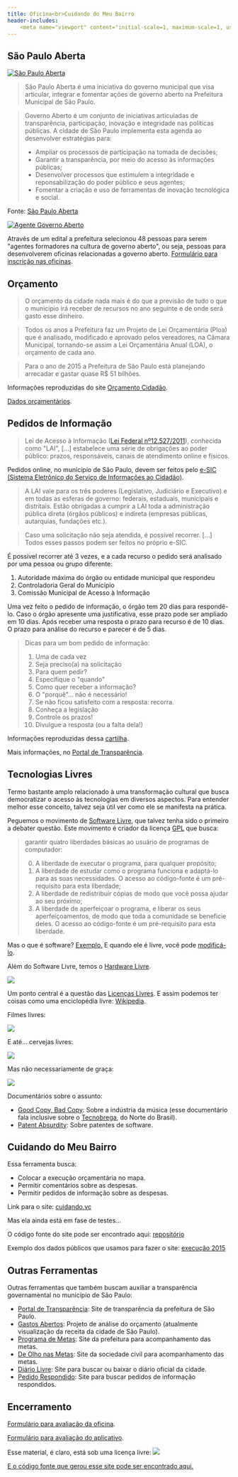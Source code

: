 ```yaml
---
title: Oficina<br>Cuidando do Meu Bairro
header-includes:
    <meta name="viewport" content="initial-scale=1, maximum-scale=1, user-scalable=no">
---
```



## São Paulo Aberta

[![](imgs/spaberta.jpg "São Paulo Aberta")](http://saopauloaberta.prefeitura.sp.gov.br)

> São Paulo Aberta é uma iniciativa do governo municipal que visa articular, integrar e fomentar ações de governo aberto na Prefeitura Municipal de São Paulo.

> Governo Aberto é um conjunto de iniciativas articuladas de transparência, participação, inovação e integridade nas políticas públicas.  A cidade de São Paulo implementa esta agenda ao desenvolver estratégias para:
>
> - Ampliar os processos de participação na tomada de decisões;
> - Garantir a transparência, por meio do acesso às informações públicas;
> - Desenvolver processos que estimulem a integridade e reponsabilização do poder público e seus agentes;
> - Fomentar a criação e uso de ferramentas de inovação tecnológica e social.

Fonte: [São Paulo Aberta](http://saopauloaberta.prefeitura.sp.gov.br/index.php/institucional)


[![](imgs/agente.png "Agente Governo Aberto")](http://saopauloaberta.prefeitura.sp.gov.br/index.php/tag/agente-de-governo-aberto)

Através de um edital a prefeitura selecionou 48 pessoas para serem "agentes formadores na cultura de governo aberto", ou seja, pessoas para desenvolverem oficinas relacionadas a governo aberto.
[Formulário para inscrição nas oficinas](https://docs.google.com/forms/d/1ls3HTTN-2VA24noPghfH2wBAtIAsdB-IGahoFkIj13s/viewform).



## Orçamento


> O orçamento da cidade nada mais é do que a previsão de tudo o que o município irá receber de recursos no ano seguinte e de onde será gasto esse dinheiro.

> Todos os anos a Prefeitura faz um Projeto de Lei Orçamentária (Ploa) que é analisado, modificado e aprovado pelos vereadores, na Câmara Municipal, tornando-se assim a Lei Orçamentária Anual (LOA), o orçamento de cada ano.

> Para o ano de 2015 a Prefeitura de São Paulo está planejando arrecadar e gastar quase R$ 51 bilhões. 

Informações reproduzidas do site [Orçamento Cidadão](http://planejasampa.prefeitura.sp.gov.br/orcamento-cidadao).

[Dados orçamentários](http://orcamento.prefeitura.sp.gov.br).



## Pedidos de Informação

> Lei de Acesso à Informação ([Lei Federal nº12.527/2011](http://www.planalto.gov.br/ccivil_03/_ato2011-2014/2011/lei/l12527.htm)), conhecida como "LAI", [...] estabelece uma série de obrigações ao poder público: prazos, responsáveis, canais de atendimento online e físicos.

Pedidos online, no município de São Paulo, devem ser feitos pelo [e-SIC (Sistema Eletrônico do Serviço de Informações ao Cidadão)](http://esic.prefeitura.sp.gov.br).

> A LAI vale para os três poderes (Legislativo, Judiciário e Executivo) e em todas as esferas de governo: federais, estaduais, municipais e distritais.
> Estão obrigadas a cumprir a LAI toda a administração pública direta (órgãos públicos) e indireta (empresas públicas, autarquias, fundações etc.).

> Caso uma solicitação não seja atendida, é possível recorrer. [...] Todos esses passos podem ser feitos no próprio e-SIC.

É possível recorrer até 3 vezes, e a cada recurso o pedido será analisado por uma pessoa ou grupo diferente:

1. Autoridade máxima do órgão ou entidade municipal que respondeu
2. Controladoria Geral do Município
3. Comissão Municipal de Acesso à Informação

Uma vez feito o pedido de informação, o órgão tem 20 dias para respondê-lo.
Caso o órgão apresente uma justificativa, esse prazo pode ser ampliado em 10 dias.
Após receber uma resposta o prazo para recurso é de 10 dias.
O prazo para análise do recurso e parecer é de 5 dias.

> Dicas para um bom pedido de informação:
> 
> 1. Uma de cada vez
> 2. Seja preciso(a) na solicitação
> 3. Para quem pedir?
> 4. Especifique o "quando"
> 5. Como quer receber a informação?
> 6. O "porquê"... não é necessário!
> 7. Se não ficou satisfeito com a resposta: recorra.
> 8. Conheça a legislação
> 9. Controle os prazos!
> 10. Divulgue a resposta (ou a falta dela!)

Informações reproduzidas dessa [cartilha](http://cafehacker.prefeitura.sp.gov.br/wp-content/uploads/2014/09/cartilha_acessoainfosp.pdf).

Mais informações, no [Portal de Transparência](http://transparencia.prefeitura.sp.gov.br/acesso-a-informacao).


## Tecnologias Livres

Termo bastante amplo relacionado à uma transformação cultural que busca democratizar o acesso às tecnologias em diversos aspectos.
Para entender melhor esse conceito, talvez seja útil ver como ele se manifesta na prática.

Peguemos o movimento de [Software Livre](https://pt.wikipedia.org/wiki/Software_livre), que talvez tenha sido o primeiro a debater questão. Este movimento é criador da licença [GPL](https://pt.wikipedia.org/wiki/GNU_General_Public_License) que busca:

> garantir quatro liberdades básicas ao usuário de programas de computador:
>
> 0. A liberdade de executar o programa, para qualquer propósito;
> 1. A liberdade de estudar como o programa funciona e adaptá-lo para as suas necessidades. O acesso ao código-fonte é um pré-requisito para esta liberdade;
> 2. A liberdade de redistribuir cópias de modo que você possa ajudar ao seu próximo;
> 3. A liberdade de aperfeiçoar o programa, e liberar os seus aperfeiçoamentos, de modo que toda a comunidade se beneficie deles. O acesso ao código-fonte é um pré-requisito para esta liberdade.

Mas o que é software? [Exemplo.](exemplo.html)
E quando ele é livre, você pode [modificá-lo](http://plnkr.co/edit/kENtfEQYmyBKBzr0sQt3?p=preview).

Além do Software Livre, temos o [Hardware Livre](https://pt.wikipedia.org/wiki/Hardware_livre).

[![](imgs/beagle.jpg)](https://pt.wikipedia.org/wiki/Beagleboard)

Um ponto central é a questão das [Licenças Livres](https://pt.wikipedia.org/wiki/Licen%C3%A7a_livre).
E assim podemos ter coisas como uma enciclopédia livre: [Wikipedia](https://pt.wikipedia.org).

Filmes livres:

[![](imgs/sintel.png)](https://durian.blender.org/download/)

E até... cervejas livres:

[![](imgs/freebeer.jpg)](http://freebeer.org)

Mas não necessariamente de graça:

[![](imgs/asinfreedom.jpg)](http://freebeer.org)

Documentários sobre o assunto:

- [Good Copy, Bad Copy](https://www.youtube.com/watch?v=rJCBY_JerRk): Sobre a indústria da música (esse documentário fala inclusive sobre o [Tecnobrega](https://pt.wikipedia.org/wiki/Tecnobrega), do Norte do Brasil).
- [Patent Absurdity](https://vimeo.com/44111416): Sobre patentes de software.


## Cuidando do Meu Bairro

Essa ferramenta busca:

- Colocar a execução orçamentária no mapa.
- Permitir comentários sobre as despesas.
- Permitir pedidos de informação sobre as despesas.

Link para o site: [cuidando.vc](https://cuidando.vc)

Mas ela ainda está em fase de testes...

O código fonte do site pode ser encontrado aqui: [repositório](https://github.com/okfn-brasil/cuidando2)

Exemplo dos dados públicos que usamos para fazer o site: [execução 2015](http://orcamento.prefeitura.sp.gov.br/orcamento/uploads/2015/basedadosexecucao2015.ods)

## Outras Ferramentas

Outras ferramentas que também buscam auxiliar a transparência governamental no município de São Paulo:

- [Portal de Transparência](http://transparencia.prefeitura.sp.gov.br): Site de transparência da prefeitura de São Paulo.
- [Gastos Abertos](http://gastosabertos.org): Projeto de análise do orçamento (atualmente visualização da receita da cidade de São Paulo).
- [Programa de Metas](http://planejasampa.prefeitura.sp.gov.br/metas): Site da prefeitura para acompanhamento das metas.
- [De Olho nas Metas](http://deolhonasmetas.org.br): Site da sociedade civil para acompanhamento das metas.
- [Diário Livre](http://devcolab.each.usp.br/do): Site para buscar ou baixar o diário oficial da cidade.
- [Pedido Respondido](http://pedidorespondido.info): Site para buscar pedidos de informação respondidos.


## Encerramento

[Formulário para avaliação da oficina](https://docs.google.com/forms/d/1nWXqAWhNJrhfxZuziJSBB6cLMKOJNBnuIS7Y-EReCnk/viewform).

[Formulário para avaliação do aplicativo](http://devcolab.each.usp.br/limesurvey/index.php/survey/index/sid/639389/newtest/Y/lang/pt-BR).

Esse material, é claro, está sob uma licença livre:
[![](https://i.creativecommons.org/l/by-sa/4.0/88x31.png)](https://creativecommons.org/licenses/by-sa/4.0/deed.pt_BR)

[E o código fonte que gerou esse site pode ser encontrado aqui.](https://github.com/andresmrm/oficina-cuidando)
